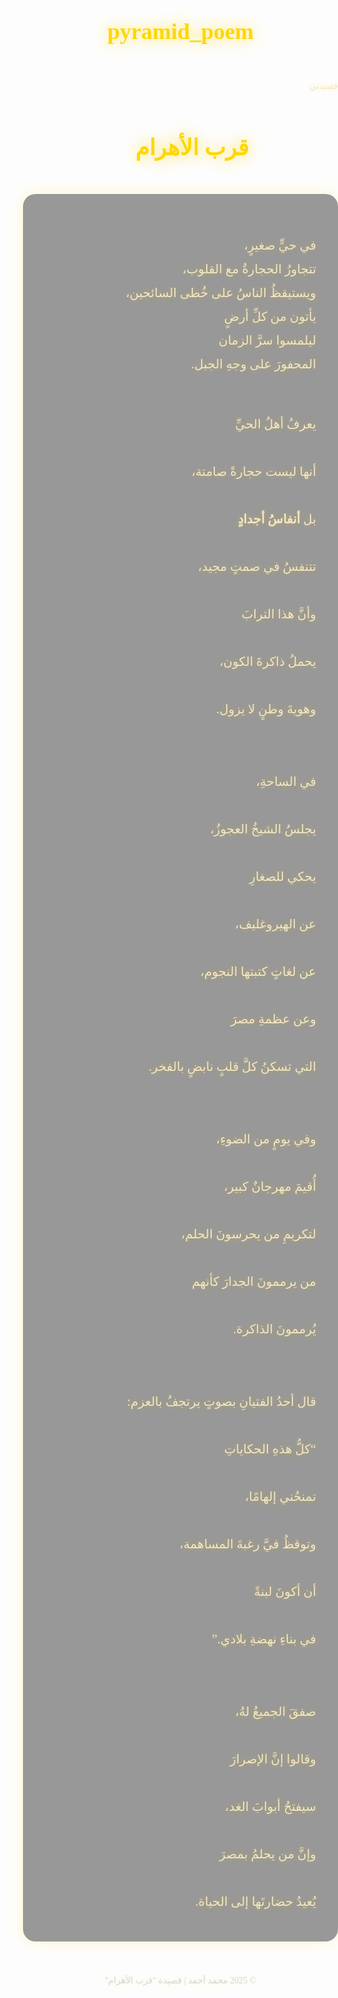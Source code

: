 # pyramid_poem
قصيدتي<!DOCTYPE html>
<html lang="ar" dir="rtl">
<head>
  <meta charset="UTF-8">
  <title>قرب الأهرام - قصيدة لمحمد أحمد</title>
  <link href="https://fonts.googleapis.com/css2?family=Amiri&family=Cairo:wght@500&display=swap" rel="stylesheet">
  <style>
    body {
      margin: 0;
      padding: 0;
      background: url('https://upload.wikimedia.org/wikipedia/commons/f/f9/Giza_Plateau_-_Pyramids_at_Night.jpg') no-repeat center center fixed;
      background-size: cover;
      color: #f4e6c3;
      font-family: 'Amiri', serif;
      text-shadow: 0 0 10px rgba(255, 215, 0, 0.3);
      line-height: 1.9;
    }

    .overlay {
      background-color: rgba(0, 0, 0, 0.65);
      min-height: 100vh;
      padding: 60px 80px;
    }

    h1 {
      text-align: center;
      color: #ffd700;
      font-family: 'Cairo', sans-serif;
      font-size: 36px;
      text-shadow: 0 0 25px rgba(255, 215, 0, 0.7);
      margin-bottom: 40px;
    }

    .poem {
      font-size: 20px;
      white-space: pre-line;
      max-width: 700px;
      margin: auto;
      background: rgba(0, 0, 0, 0.4);
      padding: 25px 35px;
      border-radius: 20px;
      box-shadow: 0 0 25px rgba(255, 215, 0, 0.2);
    }

    footer {
      text-align: center;
      color: #ccc;
      margin-top: 50px;
      font-size: 14px;
      opacity: 0.8;
    }
  </style>
</head>
<body>
  <div class="overlay">
    <h1>قرب الأهرام 🏺</h1>
    <div class="poem">
في حيٍّ صغيرٍ،  
تتجاورُ الحجارةُ مع القلوب،  
ويستيقظُ الناسُ على خُطى السائحين،  
يأتون من كلِّ أرضٍ  
ليلمسوا سرَّ الزمان  
المحفورَ على وجهِ الجبل.  

يعرفُ أهلُ الحيِّ  
أنها ليست حجارةً صامتة،  
بل **أنفاسُ أجدادٍ**  
تتنفسُ في صمتٍ مجيد،  
وأنَّ هذا الترابَ  
يحملُ ذاكرةَ الكون،  
وهويةَ وطنٍ لا يزول.  

في الساحةِ،  
يجلسُ الشيخُ العجوزُ،  
يحكي للصغارِ  
عن الهيروغليف،  
عن لغاتٍ كتبتها النجوم،  
وعن عظمةِ مصرَ  
التي تسكنُ كلَّ قلبٍ نابضٍ بالفخر.  

وفي يومٍ من الضوءِ،  
أُقيمَ مهرجانٌ كبير،  
لتكريمِ من يحرسونَ الحلم،  
من يرممونَ الجدارَ كأنهم  
يُرممونَ الذاكرة.  

قال أحدُ الفتيانِ بصوتٍ يرتجفُ بالعزم:  
“كلُّ هذهِ الحكاياتِ  
تمنحُني إلهامًا،  
وتوقظُ فيَّ رغبةَ المساهمة،  
أن أكونَ لبنةً  
في بناءِ نهضةِ بلادي.”  

صفقَ الجميعُ لهُ،  
وقالوا إنَّ الإصرارَ  
سيفتحُ أبوابَ الغد،  
وإنَّ من يحلمُ بمصرَ  
يُعيدُ حضارتَها إلى الحياة.
    </div>
    <footer>© 2025 محمد أحمد | قصيدة "قرب الأهرام"</footer>
  </div>
</body>
</html>
